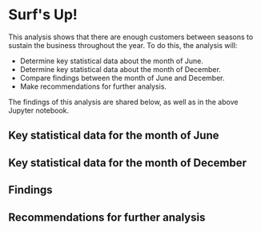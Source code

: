 # Surf's Up!

This analysis shows that there are enough customers between seasons to sustain the business throughout the year. To do this, the analysis will:
* Determine key statistical data about the month of June.
* Determine key statistical data about the month of December.
* Compare findings between the month of June and December.
* Make recommendations for further analysis.

The findings of this analysis are shared below, as well as in the above Jupyter notebook.

## Key statistical data for the month of June

## Key statistical data for the month of December

## Findings

## Recommendations for further analysis

